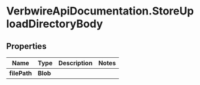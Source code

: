 # VerbwireApiDocumentation.StoreUploadDirectoryBody

## Properties
Name | Type | Description | Notes
------------ | ------------- | ------------- | -------------
**filePath** | **Blob** |  | 
